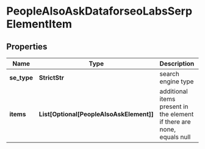 # PeopleAlsoAskDataforseoLabsSerpElementItem


## Properties

| Name | Type | Description | Notes |
|------------ | ------------- | ------------- | -------------|
**se_type** | **StrictStr** | search engine type |[optional]|
**items** | **List[Optional[PeopleAlsoAskElement]]** | additional items present in the element<br>if there are none, equals null |[optional]|